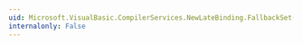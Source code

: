 ```yaml
---
uid: Microsoft.VisualBasic.CompilerServices.NewLateBinding.FallbackSet(System.Object,System.String,System.Object[])
internalonly: False
---
```

